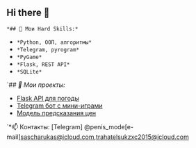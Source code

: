 ## Hi there 👋

`*## 🔧 Мои Hard Skills:*`

- `*Python, ООП, алгоритмы*`
- `*Telegram, pyrogram*`
- `*PyGame*`
- `*Flask, REST API*`
- `*SQLite*`

`*## 📌 Мои проекты:*
- [Flask API для погоды](https://github.com/user/weather-api)
- [Telegram бот с мини-играми](https://github.com/user/telegram-bot)
- [Модель предсказания цен](https://github.com/user/prices)

`*📫 Контакты: [Telegram] @penis_mode[e-mail]sascharukas@icloud.com,trahatelsukzxc2015@icloud.com
